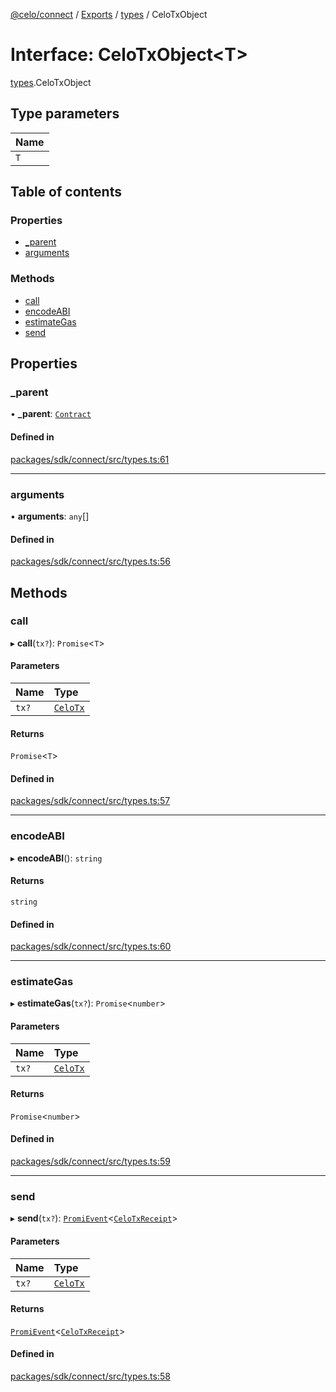 [@celo/connect](../README.md) / [Exports](../modules.md) / [types](../modules/types.md) / CeloTxObject

# Interface: CeloTxObject\<T\>

[types](../modules/types.md).CeloTxObject

## Type parameters

| Name |
| :------ |
| `T` |

## Table of contents

### Properties

- [\_parent](types.CeloTxObject.md#_parent)
- [arguments](types.CeloTxObject.md#arguments)

### Methods

- [call](types.CeloTxObject.md#call)
- [encodeABI](types.CeloTxObject.md#encodeabi)
- [estimateGas](types.CeloTxObject.md#estimategas)
- [send](types.CeloTxObject.md#send)

## Properties

### \_parent

• **\_parent**: [`Contract`](../classes/index.Contract.md)

#### Defined in

[packages/sdk/connect/src/types.ts:61](https://github.com/celo-org/developer-tooling/blob/master/packages/sdk/connect/src/types.ts#L61)

___

### arguments

• **arguments**: `any`[]

#### Defined in

[packages/sdk/connect/src/types.ts:56](https://github.com/celo-org/developer-tooling/blob/master/packages/sdk/connect/src/types.ts#L56)

## Methods

### call

▸ **call**(`tx?`): `Promise`\<`T`\>

#### Parameters

| Name | Type |
| :------ | :------ |
| `tx?` | [`CeloTx`](../modules/types.md#celotx) |

#### Returns

`Promise`\<`T`\>

#### Defined in

[packages/sdk/connect/src/types.ts:57](https://github.com/celo-org/developer-tooling/blob/master/packages/sdk/connect/src/types.ts#L57)

___

### encodeABI

▸ **encodeABI**(): `string`

#### Returns

`string`

#### Defined in

[packages/sdk/connect/src/types.ts:60](https://github.com/celo-org/developer-tooling/blob/master/packages/sdk/connect/src/types.ts#L60)

___

### estimateGas

▸ **estimateGas**(`tx?`): `Promise`\<`number`\>

#### Parameters

| Name | Type |
| :------ | :------ |
| `tx?` | [`CeloTx`](../modules/types.md#celotx) |

#### Returns

`Promise`\<`number`\>

#### Defined in

[packages/sdk/connect/src/types.ts:59](https://github.com/celo-org/developer-tooling/blob/master/packages/sdk/connect/src/types.ts#L59)

___

### send

▸ **send**(`tx?`): [`PromiEvent`](index.PromiEvent.md)\<[`CeloTxReceipt`](../modules/types.md#celotxreceipt)\>

#### Parameters

| Name | Type |
| :------ | :------ |
| `tx?` | [`CeloTx`](../modules/types.md#celotx) |

#### Returns

[`PromiEvent`](index.PromiEvent.md)\<[`CeloTxReceipt`](../modules/types.md#celotxreceipt)\>

#### Defined in

[packages/sdk/connect/src/types.ts:58](https://github.com/celo-org/developer-tooling/blob/master/packages/sdk/connect/src/types.ts#L58)
